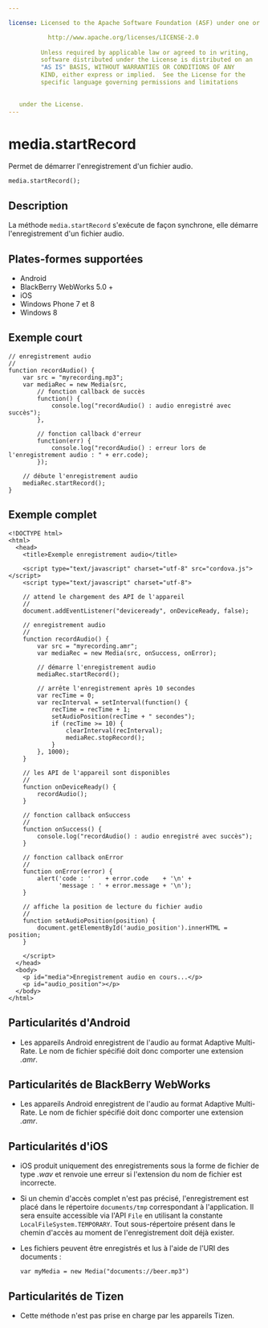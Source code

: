 ```yaml
---

license: Licensed to the Apache Software Foundation (ASF) under one or more contributor license agreements. See the NOTICE file distributed with this work for additional information regarding copyright ownership. The ASF licenses this file to you under the Apache License, Version 2.0 (the "License"); you may not use this file except in compliance with the License. You may obtain a copy of the License at

           http://www.apache.org/licenses/LICENSE-2.0
    
         Unless required by applicable law or agreed to in writing,
         software distributed under the License is distributed on an
         "AS IS" BASIS, WITHOUT WARRANTIES OR CONDITIONS OF ANY
         KIND, either express or implied.  See the License for the
         specific language governing permissions and limitations
    

   under the License.
---
```


# media.startRecord

Permet de démarrer l'enregistrement d'un fichier audio.

    media.startRecord();
    

## Description

La méthode `media.startRecord` s'exécute de façon synchrone, elle démarre l'enregistrement d'un fichier audio.

## Plates-formes supportées

*   Android
*   BlackBerry WebWorks 5.0 +
*   iOS
*   Windows Phone 7 et 8
*   Windows 8

## Exemple court

    // enregistrement audio
    //
    function recordAudio() {
        var src = "myrecording.mp3";
        var mediaRec = new Media(src,
            // fonction callback de succès
            function() {
                console.log("recordAudio() : audio enregistré avec succès");
            },
    
            // fonction callback d'erreur
            function(err) {
                console.log("recordAudio() : erreur lors de l'enregistrement audio : " + err.code);
            });
    
        // débute l'enregistrement audio
        mediaRec.startRecord();
    }
    

## Exemple complet

    <!DOCTYPE html>
    <html>
      <head>
        <title>Exemple enregistrement audio</title>
    
        <script type="text/javascript" charset="utf-8" src="cordova.js"></script>
        <script type="text/javascript" charset="utf-8">
    
        // attend le chargement des API de l'appareil
        //
        document.addEventListener("deviceready", onDeviceReady, false);
    
        // enregistrement audio
        //
        function recordAudio() {
            var src = "myrecording.amr";
            var mediaRec = new Media(src, onSuccess, onError);
    
            // démarre l'enregistrement audio
            mediaRec.startRecord();
    
            // arrête l'enregistrement après 10 secondes
            var recTime = 0;
            var recInterval = setInterval(function() {
                recTime = recTime + 1;
                setAudioPosition(recTime + " secondes");
                if (recTime >= 10) {
                    clearInterval(recInterval);
                    mediaRec.stopRecord();
                }
            }, 1000);
        }
    
        // les API de l'appareil sont disponibles
        //
        function onDeviceReady() {
            recordAudio();
        }
    
        // fonction callback onSuccess
        //
        function onSuccess() {
            console.log("recordAudio() : audio enregistré avec succès");
        }
    
        // fonction callback onError
        //
        function onError(error) {
            alert('code : '    + error.code    + '\n' +
                  'message : ' + error.message + '\n');
        }
    
        // affiche la position de lecture du fichier audio
        //
        function setAudioPosition(position) {
            document.getElementById('audio_position').innerHTML = position;
        }
    
        </script>
      </head>
      <body>
        <p id="media">Enregistrement audio en cours...</p>
        <p id="audio_position"></p>
      </body>
    </html>
    

## Particularités d'Android

*   Les appareils Android enregistrent de l'audio au format Adaptive Multi-Rate. Le nom de fichier spécifié doit donc comporter une extension *.amr*.

## Particularités de BlackBerry WebWorks

*   Les appareils Android enregistrent de l'audio au format Adaptive Multi-Rate. Le nom de fichier spécifié doit donc comporter une extension *.amr*.

## Particularités d'iOS

*   iOS produit uniquement des enregistrements sous la forme de fichier de type *.wav* et renvoie une erreur si l'extension du nom de fichier est incorrecte.

*   Si un chemin d'accès complet n'est pas précisé, l'enregistrement est placé dans le répertoire `documents/tmp` correspondant à l'application. Il sera ensuite accessible via l'API `File` en utilisant la constante `LocalFileSystem.TEMPORARY`. Tout sous-répertoire présent dans le chemin d'accès au moment de l'enregistrement doit déjà exister.

*   Les fichiers peuvent être enregistrés et lus à l'aide de l'URI des documents :
    
        var myMedia = new Media("documents://beer.mp3")
        

## Particularités de Tizen

*   Cette méthode n'est pas prise en charge par les appareils Tizen.